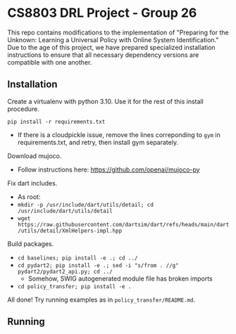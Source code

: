 # CS8803 DRL Project - Group 26

This repo contains modifications to the implementation of "Preparing for the Unknown: Learning a Universal Policy with Online System Identification." 
Due to the age of this project, we have prepared specialized installation instructions to ensure that all necessary dependency versions are compatible with one another. 

## Installation

Create a virtualenv with python 3.10. Use it for the rest of this install procedure.

`pip install -r requirements.txt`
- If there is a cloudpickle issue, remove the lines correponding to `gym` in requirements.txt, and retry, then install gym separately.


Download mujoco.
- Follow instructions here: https://github.com/openai/mujoco-py


Fix dart includes.
- As root:
- `mkdir -p /usr/include/dart/utils/detail; cd /usr/include/dart/utils/detail`
- `wget https://raw.githubusercontent.com/dartsim/dart/refs/heads/main/dart/utils/detail/XmlHelpers-impl.hpp`


Build packages.
- `cd baselines; pip install -e .; cd ../`
- `cd pydart2; pip install -e .; sed -i "s/from . //g" pydart2/pydart2_api.py; cd ../`
    - Somehow, SWIG autogenerated module file has broken imports
- `cd policy_transfer; pip install -e .`

All done! Try running examples as in `policy_transfer/README.md`.

## Running

